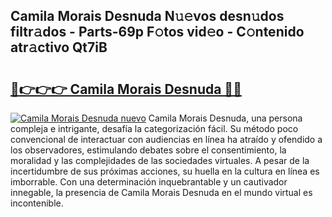 ## Camila Morais Desnuda N𝚞𝚎vos desn𝚞dos filtr𝚊dos - Parts-69p F𝚘tos vid𝚎o - C𝚘ntenido atr𝚊ctivo Qt7iB

# <h2><a href="http://mb34ji2.tromn.icu/?c=Camila+Morais+Desnuda">🔗👉👉👉 Camila Morais Desnuda 🔗🔗</a></h2>

[![Camila Morais Desnuda nuevo](https://i.imgur.com/pEAQMta.gif)](http://mb34ji2.tromn.icu/?c=Camila+Morais+Desnuda)
Camila Morais Desnuda, una persona compleja e intrigante, desafía la categorización fácil. Su método poco convencional de interactuar con audiencias en línea ha atraído y ofendido a los observadores, estimulando debates sobre el consentimiento, la moralidad y las complejidades de las sociedades virtuales. A pesar de la incertidumbre de sus próximas acciones, su huella en la cultura en línea es imborrable. Con una determinación inquebrantable y un cautivador innegable, la presencia de Camila Morais Desnuda en el mundo virtual es incontenible.
